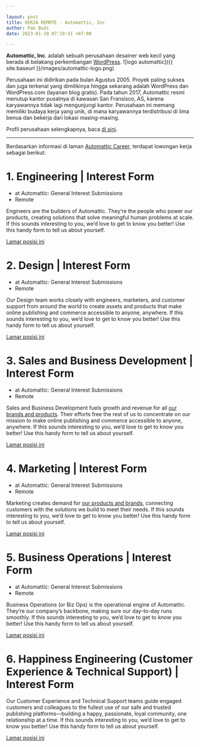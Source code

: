 ```yaml
---

layout: post
title: KERJA REMOTE - Automattic, Inc
author: Pak Budi
date: 2023-01-10 07:19:51 +07:00

---
```


**Automattic, Inc**. adalah sebuah perusahaan desainer web kecil yang berada di belakang perkembangan [WordPress](https://id.wikipedia.org/wiki/WordPress).
![logo automattic]({{ site.baseurl }}/images/automattic-logo.png)

Perusahaan ini didirikan pada bulan Agustus 2005. Proyek paling sukses dan juga terkenal yang dimilikinya hingga sekarang adalah WordPress dan WordPress.com (layanan blog gratis). Pada tahun 2017, Automattic resmi menutup kantor pusatnya di kawasan San Fransisco, AS, karena karyawannya tidak lagi mengunjungi kantor. Perusahaan ini memang memiliki budaya kerja yang unik, di mana karyawannya terdistribusi di lima benua dan bekerja dari lokasi masing-masing.

Profil perusahaan selengkapnya, baca [di sini](https://automattic.com/about/).

---

Berdasarkan informasi di laman [Automattic Career](https://automattic.com/work-with-us/), terdapat lowongan kerja sebagai berikut:

# 1. Engineering | Interest Form

- at Automattic: General Interest Submissions
- Remote

Engineers are the builders of Automattic. They’re the people who power our products, creating solutions that solve meaningful human problems at scale. If this sounds interesting to you, we’d love to get to know you better! Use this handy form to tell us about yourself.

<div class="apply"><a href="https://boards.greenhouse.io/interest/jobs/4710238">Lamar posisi ini</a></div>

# 2. Design | Interest Form

- at Automattic: General Interest Submissions
- Remote

Our Design team works closely with engineers, marketers, and customer support from around the world to create assets and products that make online publishing and commerce accessible to anyone, anywhere. If this sounds interesting to you, we’d love to get to know you better! Use this handy form to tell us about yourself.

<div class="apply"><a href="https://boards.greenhouse.io/interest/jobs/4710410">Lamar posisi ini</a></div>

# 3. Sales and Business Development | Interest Form

- at Automattic: General Interest Submissions
- Remote

Sales and Business Development fuels growth and revenue for all [our brands and products](https://automattic.com/about/). Their efforts free the rest of us to concentrate on our mission to make online publishing and commerce accessible to anyone, anywhere. If this sounds interesting to you, we’d love to get to know you better! Use this handy form to tell us about yourself.

<div class="apply"><a href="https://boards.greenhouse.io/interest/jobs/4710521">Lamar posisi ini</a></div>

# 4. Marketing | Interest Form

- at Automattic: General Interest Submissions
- Remote

Marketing creates demand for [our products and brands](https://automattic.com/about/), connecting customers with the solutions we build to meet their needs. If this sounds interesting to you, we’d love to get to know you better! Use this handy form to tell us about yourself.

<div class="apply"><a href="https://boards.greenhouse.io/interest/jobs/4162780">Lamar posisi ini</a></div>

# 5. Business Operations | Interest Form

- at Automattic: General Interest Submissions
- Remote

Business Operations (or Biz Ops) is the operational engine of Automattic. They’re our company’s backbone, making sure our day-to-day runs smoothly. If this sounds interesting to you, we’d love to get to know you better! Use this handy form to tell us about yourself.

<div class="apply"><a href="https://boards.greenhouse.io/interest/jobs/4710772">Lamar posisi ini</a></div>

# 6. Happiness Engineering (Customer Experience & Technical Support) | Interest Form

Our Customer Experience and Technical Support teams guide engaged customers and colleagues to the fullest use of our safe and trusted publishing platforms—building a happy, passionate, loyal community, one relationship at a time. If this sounds interesting to you, we’d love to get to know you better! Use this handy form to tell us about yourself.

<div class="apply"><a href="https://automattic.com/work-with-us/job/happiness-engineering-customer-experience-technical-support-interest-form/">Lamar posisi ini</a></div>
